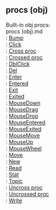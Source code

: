 ## procs (obj)    
Built-in obj procs:    
procs (obj).md    
:   [Bump](/atom/movable/proc/Bump)    
:   [Click](/atom/proc/Click)    
:   [Cross proc](/atom/proc/Cross)    
:   [Crossed proc](/atom/proc/Crossed)    
:   [DblClick](/atom/proc/DblClick)    
:   [Del](/datum/proc/Del)    
:   [Enter](/atom/proc/Enter)    
:   [Entered](/atom/proc/Entered)    
:   [Exit](/atom/proc/Exit)    
:   [Exited](/atom/proc/Exited)    
:   [MouseDown](/atom/proc/MouseDown)    
:   [MouseDrag](/atom/proc/MouseDrag)    
:   [MouseDrop](/atom/proc/MouseDrop)    
:   [MouseEntered](/atom/proc/MouseEntered)    
:   [MouseExited](/atom/proc/MouseExited)    
:   [MouseMove](/atom/proc/MouseMove)    
:   [MouseUp](/atom/proc/MouseUp)    
:   [MouseWheel](/atom/proc/MouseWheel)    
:   [Move](/atom/movable/proc/Move)    
:   [New](/atom/proc/New)    
:   [Read](/datum/proc/Read)    
:   [Stat](/atom/proc/Stat)    
:   [Topic](/datum/proc/Topic)    
:   [Uncross proc](/atom/proc/Uncross)    
:   [Uncrossed proc](/atom/proc/Uncrossed)    
:   [Write](/datum/proc/Write)  